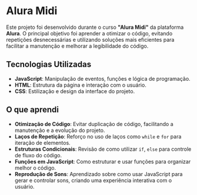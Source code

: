 # Alura Midi

Este projeto foi desenvolvido durante o curso **"Alura Midi"** da plataforma **Alura**. O principal objetivo foi aprender a otimizar o código, evitando repetições desnecessárias e utilizando soluções mais eficientes para facilitar a manutenção e melhorar a legibilidade do código.

## Tecnologias Utilizadas
- **JavaScript**: Manipulação de eventos, funções e lógica de programação.
- **HTML**: Estrutura da página e interação com o usuário.
- **CSS**: Estilização e design da interface do projeto.

## O que aprendi
- **Otimização de Código**: Evitar duplicação de código, facilitando a manutenção e a evolução do projeto.
- **Laços de Repetição**: Reforço no uso de laços como `while` e `for` para iteração de elementos.
- **Estruturas Condicionais**: Revisão de como utilizar `if`, `else` para controle de fluxo do código.
- **Funções em JavaScript**: Como estruturar e usar funções para organizar melhor o código.
- **Reprodução de Sons**: Aprendizado sobre como usar JavaScript para gerar e controlar sons, criando uma experiência interativa com o usuário.